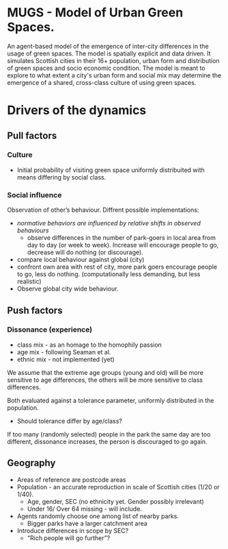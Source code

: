 # MUGS - Model of Urban Green Spaces. 

An agent-based model of the emergence of inter-city differences in the usage of green spaces.
The model is spatially explicit and data driven. It simulates Scottish cities in their 16+ population, urban form and distribution of green spaces and socio economic condition. The model is meant to explore to what extent a city's urban form and social mix may determine the emergence of a shared, cross-class culture of  using green spaces.

# Drivers of the dynamics
## Pull factors
### Culture

* Initial probability of visiting green space uniformly distribuited with means differing by social class.

### Social influence

Observation of other’s behaviour. Diffrent possible implementations:

* _normative behaviors are influenced by relative shifts in observed behaviours_
  * observe differences in the number of park-goers in local area from day to day (or week to week). Increase will encourage people to go, decrease will do nothing (or discourage).
* compare local behaviour against global (city)
* confront own area with rest of city, more park goers encourage people to go, less do nothing. (computationally less demanding, but less realistic)
* Observe global city wide behaviour.

## Push factors
### Dissonance (experience)

* class mix - as an homage to the homophily passion
* age mix - following Seaman et al.
* ethnic mix - not implemented (yet)

We assume that the extreme age groups (young and old) will be more sensitive to age differences, the others will be more sensitive to class differences.

Both evaluated against a tolerance parameter, uniformly distributed in the population.

* Should tolerance differ by age/class?

If too many (randomly selected) people in the park the same day are too different, dissonance increases, the person is discouraged to go again.

## Geography

* Areas of reference are postcode areas
* Population - an accurate reproduction in scale of Scottish cities (1/20 or 1/40).
  * Age, gender, SEC (no ethnicity yet. Gender possibly irrelevant)
  * Under 16/ Over 64 missing - will include.
* Agents randomly choose one among list of nearby parks.
  * Bigger parks have a larger catchment area
* Introduce differences in scope by SEC?
  * “Rich people will go further”?
